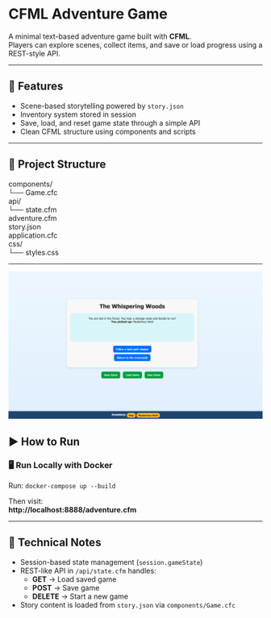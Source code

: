 # CFML Adventure Game

A minimal text-based adventure game built with **CFML**.  
Players can explore scenes, collect items, and save or load progress using a REST-style API.

---

## 🚀 Features
- Scene-based storytelling powered by `story.json`
- Inventory system stored in session
- Save, load, and reset game state through a simple API
- Clean CFML structure using components and scripts

---

## 🧩 Project Structure
components/  
└── Game.cfc  
api/  
└── state.cfm  
adventure.cfm  
story.json  
application.cfc  
css/  
└── styles.css  

---

![Adventure Game Screenshot](images/img.png)


## ▶️ How to Run

### 🖥️ Run Locally with Docker
Run:
`docker-compose up --build`

Then visit:  
**http://localhost:8888/adventure.cfm**

---

## 🧠 Technical Notes
- Session-based state management (`session.gameState`)
- REST-like API in `/api/state.cfm` handles:
  - **GET** → Load saved game  
  - **POST** → Save game  
  - **DELETE** → Start a new game
- Story content is loaded from `story.json` via `components/Game.cfc`
